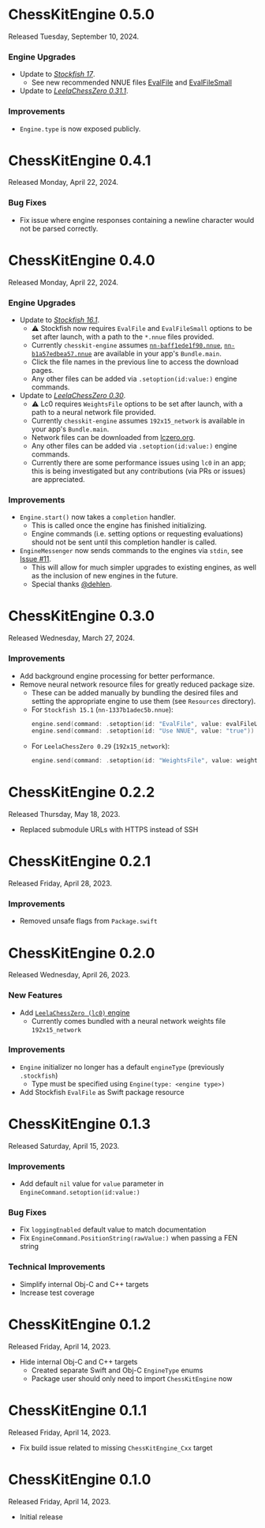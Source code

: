 # ChessKitEngine 0.5.0
Released Tuesday, September 10, 2024.

### Engine Upgrades
* Update to [*Stockfish 17*](https://stockfishchess.org/blog/2024/stockfish-17).
  * See new recommended NNUE files [EvalFile](https://tests.stockfishchess.org/nns?network_name=1111cefa1111&user=) and [EvalFileSmall](https://tests.stockfishchess.org/nns?network_name=37f18f62d772&user=)
* Update to [*LeelaChessZero 0.31.1*](https://github.com/LeelaChessZero/lc0/releases/tag/v0.31.1).

### Improvements
* `Engine.type` is now exposed publicly.

# ChessKitEngine 0.4.1
Released Monday, April 22, 2024.

### Bug Fixes
* Fix issue where engine responses containing a newline character would not be parsed correctly.

# ChessKitEngine 0.4.0
Released Monday, April 22, 2024.

### Engine Upgrades
* Update to [*Stockfish 16.1*](https://stockfishchess.org/blog/2024/stockfish-16-1/).
  * ⚠️ Stockfish now requires `EvalFile` and `EvalFileSmall` options to be set after launch, with a path to the `*.nnue` files provided.
  * Currently `chesskit-engine` assumes [`nn-baff1ede1f90.nnue`](https://tests.stockfishchess.org/nns?network_name=baff1ede1f90&user=), [`nn-b1a57edbea57.nnue`](https://tests.stockfishchess.org/nns?network_name=b1a57edbea57&user=) are available in your app's `Bundle.main`.
  * Click the file names in the previous line to access the download pages.
  * Any other files can be added via `.setoption(id:value:)` engine commands.
* Update to [*LeelaChessZero 0.30*](https://github.com/LeelaChessZero/lc0/releases/tag/v0.30.0).
  * ⚠️ Lc0 requires `WeightsFile` options to be set after launch, with a path to a neural network file provided.
  * Currently `chesskit-engine` assumes `192x15_network` is available in your app's `Bundle.main`.
  * Network files can be downloaded from [lczero.org](https://lczero.org/play/bestnets/).
  * Any other files can be added via `.setoption(id:value:)` engine commands.
  * Currently there are some performance issues using `lc0` in an app; this is being investigated but any contributions (via PRs or issues) are appreciated.

### Improvements
* `Engine.start()` now takes a `completion` handler.
  * This is called once the engine has finished initializing.
  * Engine commands (i.e. setting options or requesting evaluations) should not be sent until this completion handler is called.
* `EngineMessenger` now sends commands to the engines via `stdin`, see [Issue #11](https://github.com/chesskit-app/chesskit-engine/issues/11).
  * This will allow for much simpler upgrades to existing engines, as well as the inclusion of new engines in the future.
  * Special thanks [@dehlen](https://github.com/dehlen).

# ChessKitEngine 0.3.0
Released Wednesday, March 27, 2024.

### Improvements
* Add background engine processing for better performance.
* Remove neural network resource files for greatly reduced package size.
  * These can be added manually by bundling the desired files and setting the appropriate engine to use them (see `Resources` directory).
  * For `Stockfish 15.1` (`nn-1337b1adec5b.nnue`):
    ``` swift
    engine.send(command: .setoption(id: "EvalFile", value: evalFileURL))
    engine.send(command: .setoption(id: "Use NNUE", value: "true"))
    ```
  * For `LeelaChessZero 0.29` (`192x15_network`):
    ``` swift
    engine.send(command: .setoption(id: "WeightsFile", value: weightsFileURL))
    ```

# ChessKitEngine 0.2.2
Released Thursday, May 18, 2023.

* Replaced submodule URLs with HTTPS instead of SSH

# ChessKitEngine 0.2.1
Released Friday, April 28, 2023.

### Improvements
* Removed unsafe flags from `Package.swift`

# ChessKitEngine 0.2.0
Released Wednesday, April 26, 2023.

### New Features
* Add [`LeelaChessZero (lc0)` engine](https://lczero.org)
  * Currently comes bundled with a neural network weights file `192x15_network`

### Improvements
* `Engine` initializer no longer has a default `engineType` (previously `.stockfish`)
  * Type must be specified using `Engine(type: <engine type>)`
* Add Stockfish `EvalFile` as Swift package resource

# ChessKitEngine 0.1.3
Released Saturday, April 15, 2023.

### Improvements
* Add default `nil` value for `value` parameter in `EngineCommand.setoption(id:value:)`

### Bug Fixes
* Fix `loggingEnabled` default value to match documentation
* Fix `EngineCommand.PositionString(rawValue:)` when passing a FEN string

### Technical Improvements
* Simplify internal Obj-C and C++ targets
* Increase test coverage

# ChessKitEngine 0.1.2
Released Friday, April 14, 2023.

* Hide internal Obj-C and C++ targets
    * Created separate Swift and Obj-C `EngineType` enums
    * Package user should only need to import `ChessKitEngine` now

# ChessKitEngine 0.1.1
Released Friday, April 14, 2023.

* Fix build issue related to missing `ChessKitEngine_Cxx` target

# ChessKitEngine 0.1.0
Released Friday, April 14, 2023.

* Initial release
